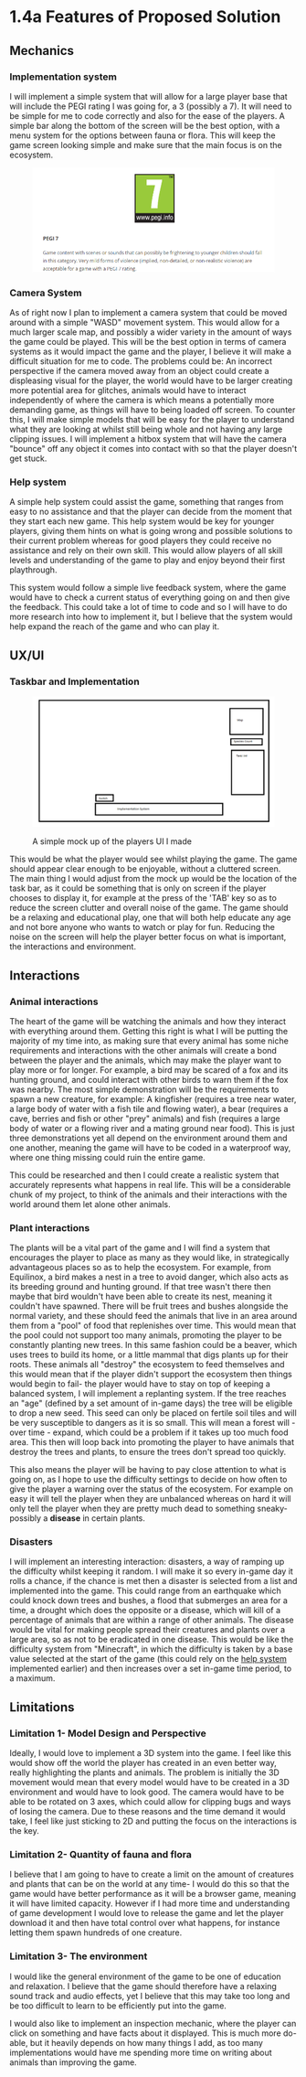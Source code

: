 # 1.4a Features of Proposed Solution

## Mechanics

### Implementation system

I will implement a simple system that will allow for a large player base that will include the PEGI rating I was going for, a 3 (possibly a 7). It will need to be simple for me to code correctly and also for the ease of the players. A simple bar along the bottom of the screen will be the best option, with a menu system for the options between fauna or flora. This will keep the game screen looking simple and make sure that the main focus is on the ecosystem.

<figure><img src="../.gitbook/assets/image.png" alt=""><figcaption></figcaption></figure>

### Camera System

As of right now I plan to implement a camera system that could be moved around with a simple "WASD" movement system. This would allow for a much larger scale map, and possibly a wider variety in the amount of ways the game could be played. This will be the best option in terms of camera systems as it would impact the game and the player, I believe it will make a difficult situation for me to code. The problems could be: An incorrect perspective if the camera moved away from an object could create a displeasing visual for the player, the world would have to be larger creating more potential area for glitches, animals would have to interact independently of where the camera is which means a potentially more demanding game, as things will have to being loaded off screen. To counter this, I will make simple models that will be easy for the player to understand what they are looking at whilst still being whole and not having any large clipping issues. I will implement a hitbox system that will have the camera "bounce" off any object it comes into contact with so that the player doesn't get stuck. &#x20;

### Help system

A simple help system could assist the game, something that ranges from easy to no assistance and that the player can decide from the moment that they start each new game. This help system would be key for younger players, giving them hints on what is going wrong and possible solutions to their current problem whereas for good players they could receive no assistance and rely on their own skill. This would allow players of all skill levels and understanding of the game to play and enjoy beyond their first playthrough.

This system would follow a simple live feedback system, where the game would have to check a current status of everything going on and then give the feedback. This could take a lot of time to code and so I will have to do more research into how to implement it, but I believe that the system would help expand the reach of the game and who can play it.&#x20;

## UX/UI

### Taskbar and Implementation

<figure><img src="../.gitbook/assets/image (5).png" alt=""><figcaption><p>A simple mock up of the players UI I made</p></figcaption></figure>

This would be what the player would see whilst playing the game. The game should appear clear enough to be enjoyable, without a cluttered screen. The main thing I would adjust from the mock up would be the location of the task bar, as it could be something that is only on screen if the player chooses to display it, for example at the press of the 'TAB' key so as to reduce the screen clutter and overall noise of the game. The game should be a relaxing and educational play, one that will both help educate any age and not bore anyone who wants to watch or play for fun. Reducing the noise on the screen will help the player better focus on what is important, the interactions and environment.&#x20;

##

## Interactions

### Animal interactions

The heart of the game will be watching the animals and how they interact with everything around them. Getting this right is what I will be putting the majority of my time into, as making sure that every animal has some niche requirements and interactions with the other animals will create a bond between the player and the animals, which may make the player want to play more or for longer. For example, a bird may be scared of a fox and its hunting ground, and could interact with other birds to warn them if the fox was nearby. The most simple demonstration will be the requirements to spawn a new creature, for example: A kingfisher (requires a tree near water,  a large body of water with a fish tile and flowing water), a bear (requires a cave, berries and fish or other "prey" animals) and fish (requires a large body of water or a flowing river and a mating ground near food). This is just three demonstrations yet all depend on the environment around them and one another, meaning the game will have to be coded in a waterproof way, where one thing missing could ruin the entire game.&#x20;

&#x20;This could be researched and then I could create a realistic system that accurately represents what happens in real life. This will be a considerable chunk of my project, to think of the animals and their interactions with the world around them let alone other animals.&#x20;

### Plant interactions

The plants will be a vital part of the game and I will find a system that encourages the player to place as many as they would like, in strategically advantageous places so as to help the ecosystem. For example, from Equilinox, a bird makes a nest in a tree to avoid danger, which also acts as its breeding ground and hunting ground. If that tree wasn't there then maybe that bird wouldn't have been able to create its nest, meaning it couldn't have spawned. There will be fruit trees and bushes alongside the normal variety, and these should feed the animals that live in an area around them from a "pool" of food that replenishes over time. This would mean that the pool could not support too many animals, promoting the player to be constantly planting new trees. In this same fashion could be a beaver, which uses trees to build its home, or a little mammal that digs plants up for their roots. These animals all "destroy" the ecosystem to feed themselves and this would mean that if the player didn't support the ecosystem then things would begin to fail- the player would have to stay on top of keeping a balanced system, I will implement a replanting system. If the tree reaches an "age" (defined by a  set amount of in-game days) the tree will be eligible to drop a new seed. This seed can only be placed on fertile soil tiles and will be very susceptible to dangers as it is so small. This will mean a forest will - over time - expand, which could be a problem if it takes up too much food area. This then will loop back into promoting the player to have animals that destroy the trees and plants, to ensure the trees don't spread too quickly.&#x20;

&#x20;This also means the player will be having to pay close attention to what is going on, as I hope to use the difficulty settings to decide on how often to give the player a warning over the status of the ecosystem. For example on easy it will tell the player when they are unbalanced whereas on hard it will only tell the player when they are pretty much dead to something sneaky- possibly a **disease** in certain plants.&#x20;

### Disasters

I will implement an interesting interaction: disasters, a way of ramping up the difficulty whilst keeping it random. I will make it so every in-game day it rolls a chance, if the chance is met then a disaster is selected from a list and implemented into the game. This could range from an earthquake which could knock down trees and bushes, a flood that submerges an area for a time, a drought which does the opposite or a disease, which will kill of a percentage of animals that are within a range of other animals. The disease would be vital for making people spread their creatures and plants over a large area, so as not to be eradicated in one disease. This would be like the difficulty system from "Minecraft", in which the difficulty is taken by a base value selected at the start of the game (this could rely on the [help system](1.4a-features-of-the-proposed-solution.md#help-system) implemented earlier) and then increases over a set in-game time period, to a maximum.

## Limitations

### Limitation 1- Model Design and Perspective

Ideally, I would love to implement a 3D system into the game. I feel like this would show off the world the player has created in an even better way, really highlighting the plants and animals. The problem is initially the 3D movement would mean that every model would have to be created in a 3D environment and would have to look good. The camera would have to be able to be rotated on 3 axes, which could allow for clipping bugs and ways of losing the camera. Due to these reasons and the time demand it would take, I feel like just sticking to 2D and putting the focus on the interactions is the key.&#x20;

### Limitation 2- Quantity of fauna and flora

I believe that I am going to have to create a limit on the amount of creatures and plants that can be on the world at any time- I would do this so that the game would have better performance as it will be a browser game, meaning it will have limited capacity. However if I had more time and understanding of game development I would love to release the game and let the player download it and then have total control over what happens, for instance letting them spawn hundreds of one creature.&#x20;

### Limitation 3- The environment

I would like the general environment of the game to be one of education and relaxation. I believe that the game should therefore have a relaxing sound track and audio effects, yet I believe that this may take too long and be too difficult to learn to be efficiently put into the game.&#x20;

I would also like to implement an inspection mechanic, where the player can click on something and have facts about it displayed. This is much more do-able, but it heavily depends on how many things I add, as too many implementations would have me spending more time on writing about animals than improving the game.



